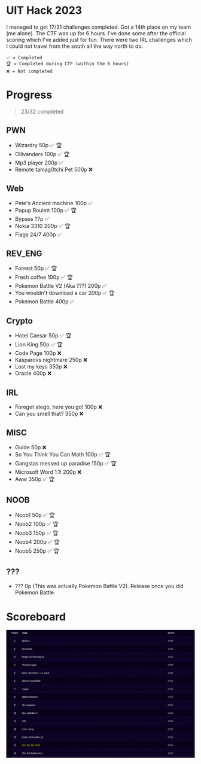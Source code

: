 # UIT Hack 2023

I managed to get 17/31 challenges completed. Got a 14th place on my team (me alone). The CTF was up for 6 hours. I've done some after the official scoring which I've added just for fun. There were two IRL challenges which I could not travel from the south all the way north to do.

    ✅ = Completed
    🏆 = Completed during CTF (within the 6 hours)
    ❌ = Not completed

# Progress

> 23/32 completed

## PWN
- Wizardry 50p ✅ 🏆
- Ollivanders 100p ✅ 🏆
- Mp3 player 200p ✅
- Remote tamag0tchi Pet 500p ❌

## Web
- Pete's Ancient machine 100p ✅
- Popup Roulett 100p ✅ 🏆
- Bypass ??p ✅
- Nokia 3310 200p ✅ 🏆
- Flags 24/7 400p ✅

## REV_ENG
- Forrest 50p ✅ 🏆
- Fresh coffee 100p ✅ 🏆
- Pokemon Battle V2 (Aka ???) 200p ✅
- You wouldn't download a car 200p ✅ 🏆
- Pokemon Battle 400p ✅

## Crypto
- Hotel Caesar 50p ✅ 🏆
- Lion King 50p ✅ 🏆
- Code Page 100p ❌
- Kasparovs nightmare 250p ❌
- Lost my keys 350p ❌
- Oracle 400p ❌

## IRL
- Foreget stego, here you go! 100p ❌
- Can you smell that? 350p ❌

## MISC
- Guide 50p ❌
- So You Think You Can Math 100p ✅ 🏆
- Gangstas messed up paradise 150p ✅ 🏆
- Microsoft Word 1.1! 200p ❌
- Aww 350p ✅ 🏆

## NOOB
- Noob1 50p  ✅ 🏆
- Noob2 100p ✅ 🏆
- Noob3 150p ✅ 🏆
- Noob4 200p ✅ 🏆
- Noob5 250p ✅ 🏆

## ??? 
- ??? 0p (This was actually Pokemon Battle V2). Release once you did Pokemon Battle.

# Scoreboard

![scoreboard.png](scoreboard.png)
